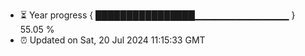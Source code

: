 - ⏳ Year progress { ████████████████▁▁▁▁▁▁▁▁▁▁▁▁▁▁ } 55.05 %
- ⏰ Updated on Sat, 20 Jul 2024 11:15:33 GMT

